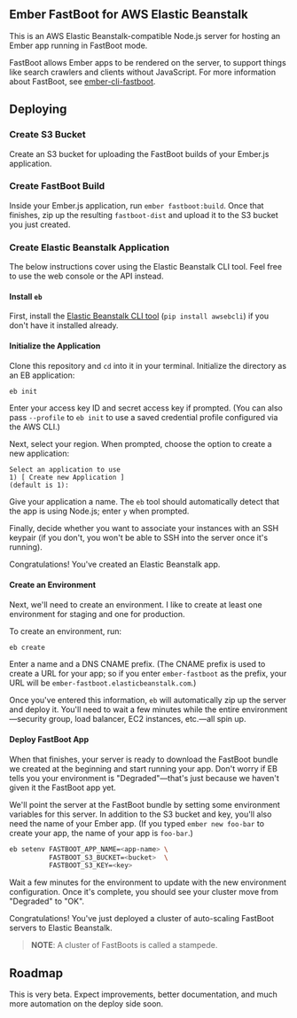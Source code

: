 ## Ember FastBoot for AWS Elastic Beanstalk

This is an AWS Elastic Beanstalk-compatible Node.js server for hosting
an Ember app running in FastBoot mode.

FastBoot allows Ember apps to be rendered on the server, to support
things like search crawlers and clients without JavaScript. For more
information about FastBoot, see
[ember-cli-fastboot][ember-cli-fastboot].

[ember-cli-fastboot]: https://github.com/tildeio/ember-cli-fastboot

## Deploying

### Create S3 Bucket

Create an S3 bucket for uploading the FastBoot builds of your Ember.js
application.

### Create FastBoot Build

Inside your Ember.js application, run `ember fastboot:build`. Once that
finishes, zip up the resulting `fastboot-dist` and upload it to the S3
bucket you just created.

### Create Elastic Beanstalk Application

The below instructions cover using the Elastic Beanstalk CLI tool. Feel
free to use the web console or the API instead.

#### Install `eb`

First, install the [Elastic Beanstalk CLI tool][eb-cli] (`pip install
awsebcli`) if you don't have it installed already.

[eb-cli]: http://docs.aws.amazon.com/elasticbeanstalk/latest/dg/eb-cli3.html

#### Initialize the Application

Clone this repository and `cd` into it in your terminal. Initialize the
directory as an EB application:

```sh
eb init
```

Enter your access key ID and secret access key if prompted. (You can
also pass `--profile` to `eb init` to use a saved credential profile
configured via the AWS CLI.)

Next, select your region. When prompted, choose the option to create a
new application:

```
Select an application to use
1) [ Create new Application ]
(default is 1):
```

Give your application a name. The `eb` tool should automatically detect
that the app is using Node.js; enter `y` when prompted.

Finally, decide whether you want to associate your instances with an SSH
keypair (if you don't, you won't be able to SSH into the server once
it's running).

Congratulations! You've created an Elastic Beanstalk app.

#### Create an Environment

Next, we'll need to create an environment. I like to create at least one
environment for staging and one for production.

To create an environment, run:

```sh
eb create
```

Enter a name and a DNS CNAME prefix. (The CNAME prefix is used to create
a URL for your app; so if you enter `ember-fastboot` as the prefix, your
URL will be `ember-fastboot.elasticbeanstalk.com`.)

Once you've entered this information, `eb` will automatically zip up
the server and deploy it. You'll need to wait a few minutes while the
entire environment&mdash;security group, load balancer, EC2 instances,
etc.&mdash;all spin up.

#### Deploy FastBoot App

When that finishes, your server is ready to download the FastBoot bundle
we created at the beginning and start running your app. Don't worry if
EB tells you your environment is "Degraded"&mdash;that's just because we
haven't given it the FastBoot app yet.

We'll point the server at the FastBoot bundle by setting some
environment variables for this server. In addition to the S3 bucket and
key, you'll also need the name of your Ember app. (If you typed `ember
new foo-bar` to create your app, the name of your app is `foo-bar`.)

```sh
eb setenv FASTBOOT_APP_NAME=<app-name> \
          FASTBOOT_S3_BUCKET=<bucket>  \
          FASTBOOT_S3_KEY=<key>
```

Wait a few minutes for the environment to update with the new
environment configuration. Once it's complete, you should see your
cluster move from "Degraded" to "OK".

Congratulations! You've just deployed a cluster of auto-scaling FastBoot
servers to Elastic Beanstalk.

> **NOTE**: A cluster of FastBoots is called a stampede.

## Roadmap

This is very beta. Expect improvements, better documentation, and much
more automation on the deploy side soon.
